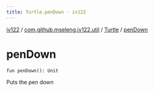 ```yaml
---
title: Turtle.penDown - iv122
---
```


[iv122](../../index.md) / [com.github.mseleng.iv122.util](../index.md) / [Turtle](index.md) / [penDown](.)

# penDown

`fun penDown(): Unit`

Puts the pen down

